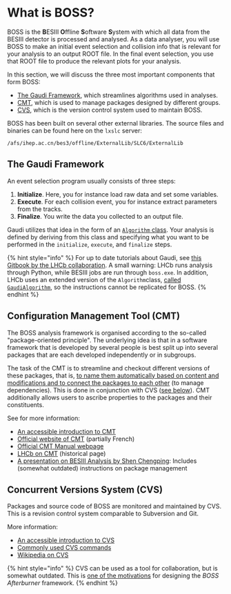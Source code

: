 # What is BOSS?

BOSS is the **B**ESIII **O**ffline **S**oftware **S**ystem with which all data from the BESIII detector is processed and analysed. As a data analyser, you will use BOSS to make an initial event selection and collision info that is relevant for your analysis to an output ROOT file. In the final event selection, you use that ROOT file to produce the relevant plots for your analysis.

In this section, we will discuss the three most important components that form BOSS:

* [The Gaudi Framework](intro.md#the-gaudi-framework), which streamlines algorithms used in analyses.
* [CMT](intro.md#configuration-management-tool-cmt), which is used to manage packages designed by different groups.
* [CVS](intro.md#concurrent-versions-system-cvs), which is the version control system used to maintain BOSS.

BOSS has been built on several other external libraries. The source files and binaries can be found here on the `lxslc` server:

```text
/afs/ihep.ac.cn/bes3/offline/ExternalLib/SLC6/ExternalLib
```

## The Gaudi Framework

An event selection program usually consists of three steps:

1. **Initialize**. Here, you for instance load raw data and set some variables.
2. **Execute**. For each collision event, you for instance extract parameters from the tracks.
3. **Finalize**. You write the data you collected to an output file.

Gaudi utilizes that idea in the form of an [`Algorithm` class](https://dayabay.bnl.gov/dox/GaudiKernel/html/classAlgorithm.html). Your analysis is defined by deriving from this class and specifying what you want to be performed in the `initialize`, `execute`, and `finalize` steps.

{% hint style="info" %}
For up to date tutorials about Gaudi, see [this Gitbook by the LHCb collaboration](https://lhcb.github.io/developkit-lessons/first-development-steps/02a-gaudi-helloworld.html). A small warning: LHCb runs analysis through Python, while BESIII jobs are run through `boss.exe`. In addition, LHCb uses an extended version of the `Algorithm`class, [called `GaudiAlgorithm`](https://twiki.cern.ch/twiki/bin/view/LHCb/GaudiAlgorithm), so the instructions cannot be replicated for BOSS.
{% endhint %}

## Configuration Management Tool \(CMT\)

The BOSS analysis framework is organised according to the so-called "package-oriented principle". The underlying idea is that in a software framework that is developed by several people is best split up into several packages that are each developed independently or in subgroups.

The task of the CMT is to streamline and checkout different versions of these packages, that is, [to name them automatically based on content and modifications and to connect the packages to each other](http://polywww.in2p3.fr/activites/physique/glast/workbook/pages/cmtMRvcmt/defCMTpackage.htm) \(to manage dependencies\). This is done in conjunction with CVS \([see below](intro.md#concurrent-versions-system-cvs)\). CMT additionally allows users to ascribe properties to the packages and their constituents.

See for more information:

* [An accessible introduction to CMT](http://polywww.in2p3.fr/activites/physique/glast/workbook/pages/cmtMRvcmt/cmtIntroduction.htm)
* [Official website of CMT](http://www.cmtsite.net/) \(partially French\)
* [Official CMT Manual webpage](http://www.cmtsite.net/CMTDoc.html)
* [LHCb on CMT](https://lhcb-comp.web.cern.ch/lhcb-comp/support/CMT/cmt.htm) \(historical page\)
* [A presentation on BESIII Analysis by Shen Chengping](http://www.hep.umn.edu/bes3/MN_BES3_files/BESIII_intro_shencp.pdf): Includes \(somewhat outdated\) instructions on package management

## Concurrent Versions System \(CVS\)

Packages and source code of BOSS are monitored and maintained by CVS. This is a revision control system comparable to Subversion and Git.

More information:

* [An accessible introduction to CVS](http://polywww.in2p3.fr/activites/physique/glast/workbook/pages/softwareOverview/cvsBasics.htm)
* [Commonly used CVS commands](http://polywww.in2p3.fr/activites/physique/glast/workbook/pages/softwareOverview/commonCVScommands.htm)
* [Wikipedia on CVS](https://en.wikipedia.org/wiki/Concurrent_Versions_System)

{% hint style="info" %}
CVS can be used as a tool for collaboration, but is somewhat outdated. This is [one of the motivations](https://redeboer.gitbook.io/boss_afterburner/motivation) for designing the _BOSS Afterburner_ framework.
{% endhint %}

